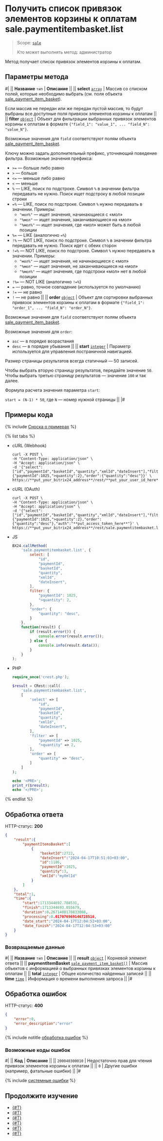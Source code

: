 # Получить список привязок элементов корзины к оплатам sale.paymentitembasket.list

> Scope: [`sale`](../../scopes/permissions.md)
>
> Кто может выполнять метод: администратор

Метод получает список привязок элементов корзины к оплатам.

## Параметры метода

#|
|| **Название**
`тип` | **Описание** ||
|| **select**
[`array`](../../data-types.md) | Массив со списком полей, которые необходимо выбрать (см. поля объекта [sale_payment_item_basket](../data-types.md)).

Если массив не передан или же передан пустой массив, то будут выбраны все доступные поля привязок элементов корзины к оплатам
||
|| **filter**
[`object`](../../data-types.md) | Объект для фильтрации выбранных привязок элементов корзины к оплатам в формате `{"field_1": "value_1", ... "field_N": "value_N"}`.

Возможные значения для `field` соответствуют полям объекта [sale_payment_item_basket](../data-types.md).

Ключу можно задать дополнительный префикс, уточняющий поведение фильтра. Возможные значения префикса:
- `>=` — больше либо равно
- `>` — больше
- `<=` — меньше либо равно
- `<` — меньше
- `%` — LIKE, поиск по подстроке. Символ `%` в значении фильтра передавать не нужно. Поиск ищет подстроку в любой позиции строки
- `=%` — LIKE, поиск по подстроке. Символ `%` нужно передавать в значении. Примеры:
    - `"мол%"` — ищет значения, начинающиеся с «мол»
    - `"%мол"` — ищет значения, заканчивающиеся на «мол»
    - `"%мол%"` — ищет значения, где «мол» может быть в любой позиции
- `%=` — LIKE (аналогично `=%`)
- `!%` — NOT LIKE, поиск по подстроке. Символ `%` в значении фильтра передавать не нужно. Поиск идет с обеих сторон
- `!=%` — NOT LIKE, поиск по подстроке. Символ `%` нужно передавать в значении. Примеры:
    - `"мол%"` — ищет значения, не начинающиеся с «мол»
    - `"%мол"` — ищет значения, не заканчивающиеся на «мол»
    - `"%мол%"` — ищет значения, где подстроки «мол» нет в любой позиции
- `!%=` — NOT LIKE (аналогично `!=%`)
- `=` — равно, точное совпадение (используется по умолчанию)
- `!=` — не равно
- `!` — не равно
||
|| **order**
[`object`](../../data-types.md) | Объект для сортировки выбранных привязок элементов корзины к оплатам в формате `{"field_1": "order_1", ... "field_N": "order_N"}`.

Возможные значения для `field` соответствуют полям объекта [sale_payment_item_basket](../data-types.md).

Возможные значения для `order`:
- `asc` — в порядке возрастания
- `desc` — в порядке убывания
||
|| **start**
[`integer`](../../data-types.md) | Параметр используется для управления постраничной навигацией.

Размер страницы результатов всегда статичный — 50 записей.

Чтобы выбрать вторую страницу результатов, передайте значение `50`. Чтобы выбрать третью страницу результатов — значение `100` и так далее.

Формула расчета значения параметра `start`:

`start = (N-1) * 50`, где `N` — номер нужной страницы
||
|#

## Примеры кода

{% include [Сноска о примерах](../../../_includes/examples.md) %}

{% list tabs %}

- cURL (Webhook)

    ```http
    curl -X POST \
    -H "Content-Type: application/json" \
    -H "Accept: application/json" \
    -d '{"select":["id","paymentId","basketId","quantity","xmlId","dateInsert"],"filter":{"paymentId":1025,">quantity":2},"order":{"quantity":"desc"}}' \
    https://**put_your_bitrix24_address**/rest/**put_your_user_id_here**/**put_your_webbhook_here**/sale.paymentitembasket.list
    ```

- cURL (OAuth)

    ```http
    curl -X POST \
    -H "Content-Type: application/json" \
    -H "Accept: application/json" \
    -d '{"select":["id","paymentId","basketId","quantity","xmlId","dateInsert"],"filter":{"paymentId":1025,">quantity":2},"order":{"quantity":"desc"},"auth":"**put_access_token_here**"}' \
    https://**put_your_bitrix24_address**/rest/sale.paymentitembasket.list
    ```

- JS

    ```js
    BX24.callMethod(
        'sale.paymentitembasket.list', {
            select: [
                "id",
                "paymentId",
                "basketId",
                "quantity",
                "xmlId",
                "dateInsert",
            ],
            filter: {
                "paymentId": 1025,
                ">quantity": 2,
            },
            "order": {
                "quantity": "desc",
            }
        },
        function(result) {
            if (result.error()) {
                console.error(result.error());
            } else {
                console.info(result.data());
            }
        }
    );
    ```

- PHP

    ```php
    require_once('crest.php');

    $result = CRest::call(
        'sale.paymentitembasket.list',
        [
            'select' => [
                "id",
                "paymentId",
                "basketId",
                "quantity",
                "xmlId",
                "dateInsert",
            ],
            'filter' => [
                "paymentId" => 1025,
                ">quantity" => 2,
            ],
            'order' => [
                "quantity" => "desc",
            ]
        ]
    );

    echo '<PRE>';
    print_r($result);
    echo '</PRE>';
    ```

{% endlist %}

## Обработка ответа

HTTP-статус: **200**

```json
{
    "result":{
        "paymentItemsBasket":[
            {
                "basketId":2722,
                "dateInsert":"2024-04-17T10:51:03+03:00",
                "id":1186,
                "paymentId":1025,
                "quantity":3,
                "xmlId":"myXmlId"
            }
        ]
    },
    "total":1,
    "time":{
        "start":1713344692.788531,
        "finish":1713344693.055679,
        "duration":0.2671480178833008,
        "processing":0.017076969146728516,
        "date_start":"2024-04-17T12:04:52+03:00",
        "date_finish":"2024-04-17T12:04:53+03:00"
    }
}
```

### Возвращаемые данные

#|
|| **Название**
`тип` | **Описание** ||
|| **result**
[`object`](../../data-types.md) | Корневой элемент ответа ||
|| **paymentItemBasket**
[`sale_payment_item_basket[]`](../data-types.md) | Массив объектов с информацией о выбранных привязках элементов корзины к оплатам ||
|| **total**
[`integer`](../../data-types.md) | Общее количество найденных записей ||
|| **time**
[`time`](../../data-types.md) | Информация о времени выполнения запроса ||
|#

## Обработка ошибок

HTTP-статус: **400**

```json
{
    "error":0,
    "error_description":"error"
}
```

{% include notitle [обработка ошибок](../../../_includes/error-info.md) %}

### Возможные коды ошибок

#|
|| **Код** | **Описание** ||
|| `200040300010` | Недостаточно прав для чтения привязок элементов корзины к оплатам ||
|| `0` | Другие ошибки (например, фатальные ошибки) ||
|#

{% include [системные ошибки](../../../_includes/system-errors.md) %}

## Продолжите изучение

- [{#T}](./index.md)
- [{#T}](./sale-payment-item-basket-add.md)
- [{#T}](./sale-payment-item-basket-update.md)
- [{#T}](./sale-payment-item-basket-get.md)
- [{#T}](./sale-payment-item-basket-delete.md)
- [{#T}](./sale-payment-item-basket-get-fields.md)